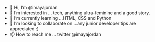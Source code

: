 - 👋 Hi, I’m @imayajordan
- 👀 I’m interested in ... tech, anything ultra-feminine and a good story.
- 🌱 I’m currently learning ...HTML, CSS and Python
- 💞️ I’m looking to collaborate on ...any junior developer tips are appreciated :)
- 📫 How to reach me ... twitter @imayajordan

<!---
imayajordan/imayajordan is a ✨ special ✨ repository because its `README.md` (this file) appears on your GitHub profile.
You can click the Preview link to take a look at your changes.
--->
